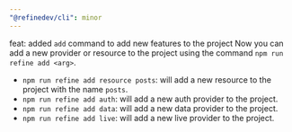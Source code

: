 ```yaml
---
"@refinedev/cli": minor
---
```


feat: added `add` command to add new features to the project
Now you can add a new provider or resource to the project using the command `npm run refine add <arg>`.

-   `npm run refine add resource posts`: will add a new resource to the project with the name `posts`.
-   `npm run refine add auth`: will add a new auth provider to the project.
-   `npm run refine add data`: will add a new data provider to the project.
-   `npm run refine add live`: will add a new live provider to the project.
